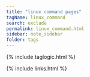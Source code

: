 ```yaml
---
title: "linux command pages"
tagName: linux_command  
search: exclude
permalink: linux_command.html
sidebar: note_sidebar
folder: tags
---
```

{% include taglogic.html %}

{% include links.html %}
